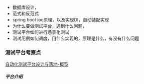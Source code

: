 * 数据库设计，
* 范式和反范式
* spring boot ioc原理，以及实现DI，自动装配实现
* 为什么要做测试平台，遇到什么问题，
* 测试平台如何进行场景化测试
* 测试用例如何调度，用什么实现的，原理是什么，有没有什么问题

### 测试平台考察点

[自动化测试平台设计与落地-概览](https://testerhome.com/topics/9126)

##### 平台介绍

